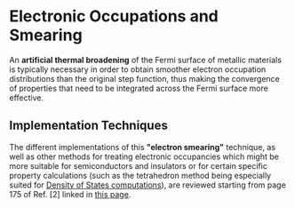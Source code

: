 # Electronic Occupations and Smearing

An **artificial thermal broadening** of the Fermi surface of metallic materials is typically necessary in order to obtain smoother electron occupation distributions than the original step function,  thus making the convergence of properties that need to be integrated across the Fermi surface more effective. 

## Implementation Techniques

The different implementations of this **"electron smearing"** technique, as well as other methods for treating electronic occupancies which might be more suitable for semiconductors and insulators or for certain specific property calculations (such as the tetrahedron method being especially suited for [Density of States computations](../../../tutorials/dft/density-of-states.md)), are reviewed starting from page 175 of Ref. [2] linked in [this page](../../../software-directory/modeling/vasp/overview.md).

